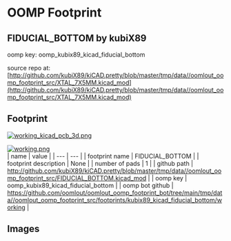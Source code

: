 # OOMP Footprint  
## FIDUCIAL_BOTTOM  by kubiX89  
  
oomp key: oomp_kubix89_kicad_fiducial_bottom  
  
source repo at: [http://github.com/kubiX89/kiCAD.pretty/blob/master/tmp/data//oomlout_oomp_footprint_src/XTAL_7X5MM.kicad_mod](http://github.com/kubiX89/kiCAD.pretty/blob/master/tmp/data//oomlout_oomp_footprint_src/XTAL_7X5MM.kicad_mod)  
## Footprint  
  
[![working_kicad_pcb_3d.png](working_kicad_pcb_3d_600.png)](working_kicad_pcb_3d.png)  
  
[![working.png](working_600.png)](working.png)  
| name | value | 
| --- | --- | 
| footprint name | FIDUCIAL_BOTTOM | 
| footprint description | None | 
| number of pads | 1 | 
| github path | http://github.com/kubiX89/kiCAD.pretty/blob/master/tmp/data//oomlout_oomp_footprint_src/FIDUCIAL_BOTTOM.kicad_mod | 
| oomp key | oomp_kubix89_kicad_fiducial_bottom | 
| oomp bot github | https://github.com/oomlout/oomlout_oomp_footprint_bot/tree/main/tmp/data//oomlout_oomp_footprint_src/footprints/kubix89_kicad_fiducial_bottom/working | 
## Images  
